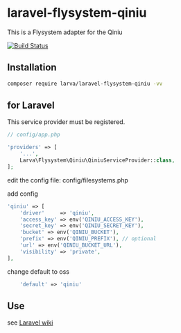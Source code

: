 # laravel-flysystem-qiniu

This is a Flysystem adapter for the Qiniu

[![Build Status](https://travis-ci.com/larvatecn/laravel-flysystem-qiniu.svg?branch=master)](https://travis-ci.com/larvatecn/laravel-flysystem-qiniu)

## Installation

```bash
composer require larva/laravel-flysystem-qiniu -vv
```

## for Laravel

This service provider must be registered.

```php
// config/app.php

'providers' => [
    '...',
    Larva\Flysystem\Qiniu\QiniuServiceProvider::class,
];
```

edit the config file: config/filesystems.php

add config

```php
'qiniu' => [
    'driver'     => 'qiniu',
    'access_key' => env('QINIU_ACCESS_KEY'),
    'secret_key' => env('QINIU_SECRET_KEY'),
    'bucket' => env('QINIU_BUCKET'),
    'prefix' => env('QINIU_PREFIX'), // optional
    'url' => env('QINIU_BUCKET_URL'),
    'visibility' => 'private',
],
```

change default to oss

```php
    'default' => 'qiniu'
```

## Use

see [Laravel wiki](https://laravel.com/docs/5.6/filesystem)
